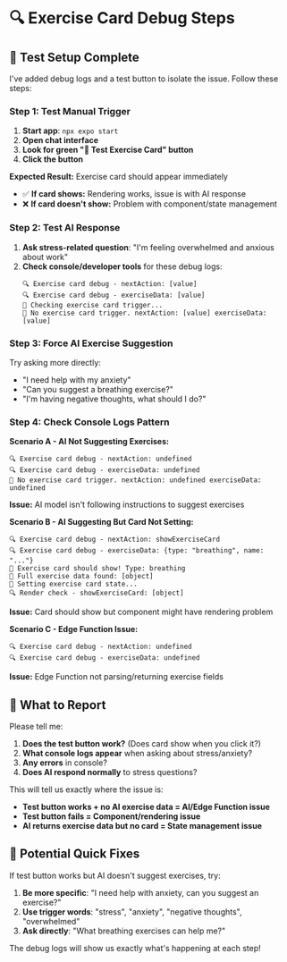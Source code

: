 # 🔍 Exercise Card Debug Steps

## 🧪 **Test Setup Complete**

I've added debug logs and a test button to isolate the issue. Follow these steps:

### **Step 1: Test Manual Trigger**
1. **Start app**: `npx expo start`
2. **Open chat interface**
3. **Look for green "🧪 Test Exercise Card" button**
4. **Click the button**

**Expected Result:** Exercise card should appear immediately
- ✅ **If card shows:** Rendering works, issue is with AI response
- ❌ **If card doesn't show:** Problem with component/state management

### **Step 2: Test AI Response**
1. **Ask stress-related question**: "I'm feeling overwhelmed and anxious about work"
2. **Check console/developer tools** for these debug logs:
   ```
   🔍 Exercise card debug - nextAction: [value]
   🔍 Exercise card debug - exerciseData: [value]
   🎯 Checking exercise card trigger...
   🎯 No exercise card trigger. nextAction: [value] exerciseData: [value]
   ```

### **Step 3: Force AI Exercise Suggestion**
Try asking more directly:
- "I need help with my anxiety"
- "Can you suggest a breathing exercise?"
- "I'm having negative thoughts, what should I do?"

### **Step 4: Check Console Logs Pattern**

**Scenario A - AI Not Suggesting Exercises:**
```
🔍 Exercise card debug - nextAction: undefined
🔍 Exercise card debug - exerciseData: undefined
🎯 No exercise card trigger. nextAction: undefined exerciseData: undefined
```
**Issue:** AI model isn't following instructions to suggest exercises

**Scenario B - AI Suggesting But Card Not Setting:**
```
🔍 Exercise card debug - nextAction: showExerciseCard
🔍 Exercise card debug - exerciseData: {type: "breathing", name: "..."}
🎯 Exercise card should show! Type: breathing
🎯 Full exercise data found: [object]
🎯 Setting exercise card state...
🔍 Render check - showExerciseCard: [object]
```
**Issue:** Card should show but component might have rendering problem

**Scenario C - Edge Function Issue:**
```
🔍 Exercise card debug - nextAction: undefined
🔍 Exercise card debug - exerciseData: undefined
```
**Issue:** Edge Function not parsing/returning exercise fields

## 🚨 **What to Report**

Please tell me:
1. **Does the test button work?** (Does card show when you click it?)
2. **What console logs appear** when asking about stress/anxiety?
3. **Any errors** in console?
4. **Does AI respond normally** to stress questions?

This will tell us exactly where the issue is:
- **Test button works + no AI exercise data = AI/Edge Function issue**
- **Test button fails = Component/rendering issue**
- **AI returns exercise data but no card = State management issue**

## 🔧 **Potential Quick Fixes**

If test button works but AI doesn't suggest exercises, try:
1. **Be more specific**: "I need help with anxiety, can you suggest an exercise?"
2. **Use trigger words**: "stress", "anxiety", "negative thoughts", "overwhelmed"
3. **Ask directly**: "What breathing exercises can help me?"

The debug logs will show us exactly what's happening at each step!